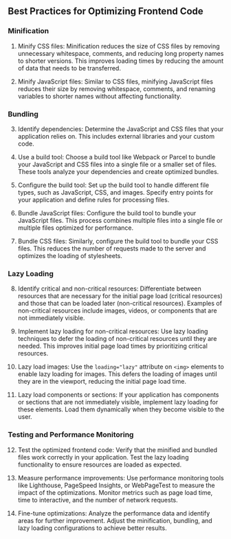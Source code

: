 

## Best Practices for Optimizing Frontend Code

### Minification

1. Minify CSS files: Minification reduces the size of CSS files by removing unnecessary whitespace, comments, and reducing long property names to shorter versions. This improves loading times by reducing the amount of data that needs to be transferred.

2. Minify JavaScript files: Similar to CSS files, minifying JavaScript files reduces their size by removing whitespace, comments, and renaming variables to shorter names without affecting functionality.

### Bundling

3. Identify dependencies: Determine the JavaScript and CSS files that your application relies on. This includes external libraries and your custom code.

4. Use a build tool: Choose a build tool like Webpack or Parcel to bundle your JavaScript and CSS files into a single file or a smaller set of files. These tools analyze your dependencies and create optimized bundles.

5. Configure the build tool: Set up the build tool to handle different file types, such as JavaScript, CSS, and images. Specify entry points for your application and define rules for processing files.

6. Bundle JavaScript files: Configure the build tool to bundle your JavaScript files. This process combines multiple files into a single file or multiple files optimized for performance.

7. Bundle CSS files: Similarly, configure the build tool to bundle your CSS files. This reduces the number of requests made to the server and optimizes the loading of stylesheets.

### Lazy Loading

8. Identify critical and non-critical resources: Differentiate between resources that are necessary for the initial page load (critical resources) and those that can be loaded later (non-critical resources). Examples of non-critical resources include images, videos, or components that are not immediately visible.

9. Implement lazy loading for non-critical resources: Use lazy loading techniques to defer the loading of non-critical resources until they are needed. This improves initial page load times by prioritizing critical resources.

10. Lazy load images: Use the `loading="lazy"` attribute on `<img>` elements to enable lazy loading for images. This defers the loading of images until they are in the viewport, reducing the initial page load time.

11. Lazy load components or sections: If your application has components or sections that are not immediately visible, implement lazy loading for these elements. Load them dynamically when they become visible to the user.

### Testing and Performance Monitoring

12. Test the optimized frontend code: Verify that the minified and bundled files work correctly in your application. Test the lazy loading functionality to ensure resources are loaded as expected.

13. Measure performance improvements: Use performance monitoring tools like Lighthouse, PageSpeed Insights, or WebPageTest to measure the impact of the optimizations. Monitor metrics such as page load time, time to interactive, and the number of network requests.

14. Fine-tune optimizations: Analyze the performance data and identify areas for further improvement. Adjust the minification, bundling, and lazy loading configurations to achieve better results.


